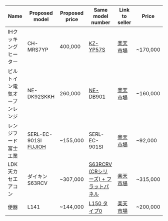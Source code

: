 |Name|Proposed model|Proposed price|Same model number|Link to seller|Price|
|----|------|--------|------|-------|-----|
|IHクッキングヒーター| CH-MRS7YP | 400,000 | [KZ-YP57S](https://jema-net.or.jp/Japanese/ha/shoubou/tokutei_anzen_ih0121.pdf) | [楽天市場](https://item.rakuten.co.jp/jyupro/kz-yp57s/)　|　~170,000 |
| ビルトイン電気オーブンレンジ| NE-DK92SKKH | 260,000 |[NE-DB901](https://sumai.panasonic.jp/eoven/lineup/function_builtin01.html) |  [楽天市場](https://item.rakuten.co.jp/maido-diy/ne-db901/)     | ~160,000    |
| レンジフード 富士工業 | SERL-EC-901SI [FUJIOH](https://www.fujioh.com/product/detail?id=640&option=true) | ~155,000 | SERL-EC-901SI  |  [楽天市場](https://item.rakuten.co.jp/jyupro/serl-ec-901si/) | ~92,000 |
| LDK天カセエアコン | ダイキンS63RCV | ~307,000 | [S63RCRV (CRシリーズ) + フラットパネル](https://www.daikinaircon.com/sumai/aircon/housing/cassette_single/spec/index.html)  |  [楽天市場](https://item.rakuten.co.jp/jyupro/serl-ec-901si/) | ~315,000 |
| 便器 | L141 | ~144,000 | [L150 タイプ0](https://sumai.panasonic.jp/toilet/alauno/alauno_l150/spec/index.html?id=color)  |  [楽天市場](https://item.rakuten.co.jp/jyupro/xch1500ws/#m-navi-buy) | ~200,000 |
